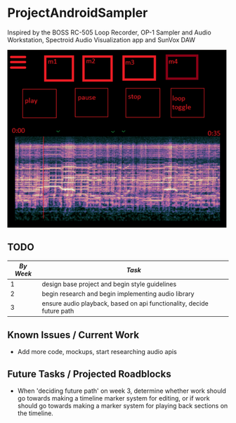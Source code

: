 # ProjectAndroidSampler

Inspired by the BOSS RC-505 Loop Recorder, OP-1 Sampler and Audio Workstation, Spectroid Audio Visualization app and SunVox DAW

![appdesign](/soundapp.png)

## TODO

| *By Week* | *Task* |
| ------ | ------ |
| 1 | design base project and begin style guidelines |
| 2 | begin research and begin implementing audio library |
| 3 | ensure audio playback, based on api functionality, decide future path |

## Known Issues / Current Work

- Add more code, mockups, start researching audio apis

## Future Tasks / Projected Roadblocks

- When 'deciding future path' on week 3, determine whether work should go towards making a timeline marker system for editing, or if work should go towards making a marker system for playing back sections on the timeline.
